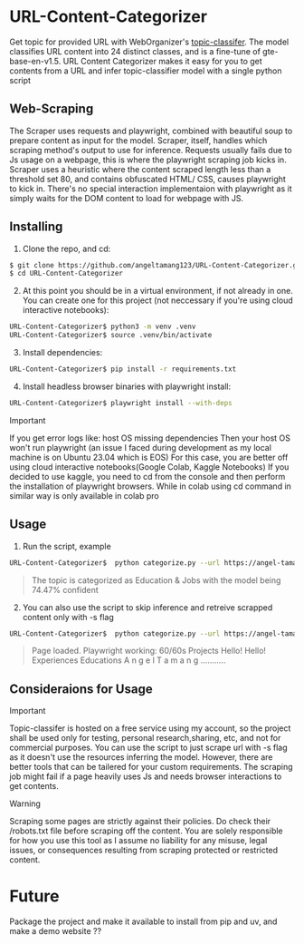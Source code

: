 # URL-Content-Categorizer

Get topic for provided URL with WebOrganizer's [topic-classifer](https://huggingface.co/WebOrganizer/TopicClassifier-NoURL). The model classifies URL content into 24 distinct classes, and is a fine-tune of gte-base-en-v1.5. URL Content Categorizer makes it easy for you to get contents from a URL and infer topic-classifier model with a single python script

## Web-Scraping

The Scraper uses requests and playwright, combined with beautiful soup to prepare content as input for the model. Scraper, itself, handles which scraping method's output to use for inference. Requests usually fails due to Js usage on a webpage, this is where the playwright scraping job kicks in. Scraper uses a heuristic where the content scraped length less than a threshold set 80, and contains obfuscated HTML/ CSS, causes playwright to kick in. There's no special interaction implementaion with playwright as it simply waits for the DOM content to load for webpage with JS.

## Installing

1. Clone the repo, and cd:

```bash
$ git clone https://github.com/angeltamang123/URL-Content-Categorizer.git
$ cd URL-Content-Categorizer
```

2. At this point you should be in a virtual environment, if not already in one. You can create one for this project (not neccessary if you're using cloud interactive notebooks):

```bash
URL-Content-Categorizer$ python3 -m venv .venv
URL-Content-Categorizer$ source .venv/bin/activate
```

3. Install dependencies:

```bash
URL-Content-Categorizer$ pip install -r requirements.txt
```

4. Install headless browser binaries with playwright install:

```bash
URL-Content-Categorizer$ playwright install --with-deps
```

> [!Important]
> If you get error logs like: host OS missing dependencies
> Then your host OS won't run playwright (an issue I faced during development as my local machine is on Ubuntu 23.04 which is EOS)
> For this case, you are better off using cloud interactive notebooks(Google Colab, Kaggle Notebooks)
> If you decided to use kaggle, you need to cd from the console and then perform the installation of playwright browsers.
> While in colab using cd command in similar way is only available in colab pro

## Usage

1. Run the script, example

```bash
URL-Content-Categorizer$  python categorize.py --url https://angel-tamang.vercel.app
```

> The topic is categorized as Education & Jobs with the model being 74.47% confident

2. You can also use the script to skip inference and retreive scrapped content only with -s flag

```bash
URL-Content-Categorizer$  python categorize.py --url https://angel-tamang.vercel.app -s
```

> Page loaded.
> Playwright working: 60/60s Projects
> Hello!
> Hello!
> Experiences Educations
> A n g e l T a m a n g ...........

## Consideraions for Usage

> [!Important]
> Topic-classifer is hosted on a free service using my account, so the project shall be used only for testing, personal research,sharing, etc, and not for commercial purposes.
> You can use the script to just scrape url with -s flag as it doesn't use the resources inferring the model. However, there are better tools that can be tailered for your custom requirements.
> The scraping job might fail if a page heavily uses Js and needs browser interactions to get contents.

> [!Warning]
> Scraping some pages are strictly against their policies. Do check their /robots.txt file before scraping off the content. You are solely responsible for how you use this tool as I assume no liability for any misuse, legal issues, or consequences resulting from scraping protected or restricted content.

# Future

Package the project and make it available to install from pip and uv, and make a demo website ??
